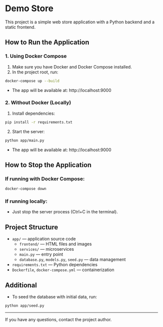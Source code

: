 
# Demo Store

This project is a simple web store application with a Python backend and a static frontend.

## How to Run the Application

### 1. Using Docker Compose

1. Make sure you have Docker and Docker Compose installed.
2. In the project root, run:

```zsh
docker-compose up --build
```

- The app will be available at: http://localhost:9000

### 2. Without Docker (Locally)

1. Install dependencies:

```zsh
pip install -r requirements.txt
```

2. Start the server:

```zsh
python app/main.py
```

- The app will be available at: http://localhost:9000

## How to Stop the Application

### If running with Docker Compose:

```zsh
docker-compose down
```

### If running locally:

- Just stop the server process (Ctrl+C in the terminal).

## Project Structure

- `app/` — application source code
  - `frontend/` — HTML files and images
  - `services/` — microservices
  - `main.py` — entry point
  - `database.py`, `models.py`, `seed.py` — data management
- `requirements.txt` — Python dependencies
- `Dockerfile`, `docker-compose.yml` — containerization

## Additional

- To seed the database with initial data, run:

```zsh
python app/seed.py
```

---

If you have any questions, contact the project author.
